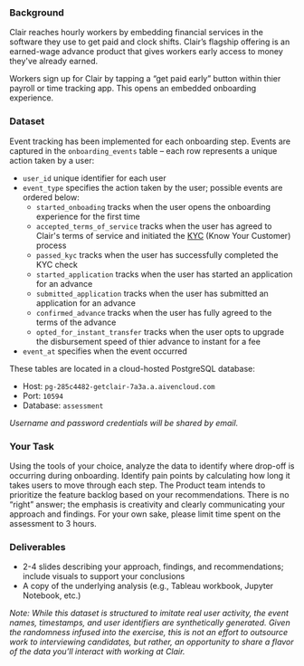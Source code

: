 ### Background

Clair reaches hourly workers by embedding financial services in the software they use to get paid and clock shifts. Clair’s flagship offering is an earned-wage advance product that gives workers early access to money they've already earned.

Workers sign up for Clair by tapping a “get paid early” button within thier payroll or time tracking app. This opens an embedded onboarding experience.

### Dataset

Event tracking has been implemented for each onboarding step. Events are captured in the `onboarding_events` table – each row represents a unique action taken by a user:
- `user_id` unique identifier for each user
- `event_type` specifies the action taken by the user; possible events are ordered below:
  - `started_onboading` tracks when the user opens the onboarding experience for the first time
  - `accepted_terms_of_service` tracks when the user has agreed to Clair's terms of service and initiated the [KYC](https://en.wikipedia.org/wiki/Know_your_customer) (Know Your Customer) process
  - `passed_kyc` tracks when the user has successfully completed the KYC check
  - `started_application` tracks when the user has started an application for an advance
  - `submitted_application` tracks when the user has submitted an application for an advance
  - `confirmed_advance` tracks when the user has fully agreed to the terms of the advance
  - `opted_for_instant_transfer` tracks when the user opts to upgrade the disbursement speed of thier advance to instant for a fee
- `event_at` specifies when the event occurred

These tables are located in a cloud-hosted PostgreSQL database:
- Host: `pg-285c4482-getclair-7a3a.a.aivencloud.com`
- Port: `10594`
- Database: `assessment`

*Username and password credentials will be shared by email.*

### Your Task

Using the tools of your choice, analyze the data to identify where drop-off is occurring during onboarding. Identify pain points by calculating how long it takes users to move through each step. The Product team intends to prioritize the feature backlog based on your recommendations. There is no “right” answer; the emphasis is creativity and clearly communicating your approach and findings. For your own sake, please limit time spent on the assessment to 3 hours.

### Deliverables
- 2-4 slides describing your approach, findings, and recommendations; include visuals to support your conclusions
- A copy of the underlying analysis (e.g., Tableau workbook, Jupyter Notebook, etc.)

*Note: While this dataset is structured to imitate real user activity, the event names, timestamps, and user identifiers are synthetically generated. Given the randomness infused into the exercise, this is not an effort to outsource work to interviewing candidates, but rather, an opportunity to share a flavor of the data you’ll interact with working at Clair.*
